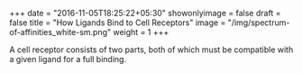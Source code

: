 +++
date = "2016-11-05T18:25:22+05:30"
showonlyimage = false
draft = false
title = "How Ligands Bind to Cell Receptors"
image = "/img/spectrum-of-affinities_white-sm.png"
weight = 1
+++

A cell receptor consists of two parts, both of which must be compatible with a given ligand for a full binding.

<!--more-->

